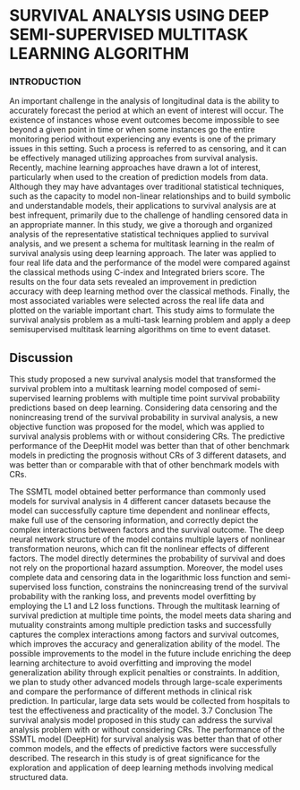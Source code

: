 # SURVIVAL ANALYSIS USING DEEP SEMI-SUPERVISED MULTITASK LEARNING ALGORITHM

### INTRODUCTION
An important challenge in the analysis of longitudinal data is the ability to accurately forecast the period at which an event of interest will occur. The existence of instances whose event outcomes become impossible to see beyond a given point in time or when some instances go the entire monitoring period without experiencing any events is one of the primary issues in this setting. Such a process is referred to as censoring, and it can be effectively managed utilizing approaches from survival analysis. Recently, machine learning approaches have drawn a lot of interest, particularly when used to the creation of prediction models from data. Although they may have advantages over traditional statistical techniques, such as the capacity to model non-linear relationships and to build symbolic and understandable models, their applications to survival analysis are at best infrequent, primarily due to the challenge of handling censored data in an appropriate manner. In this study, we give a thorough and organized analysis of the representative statistical techniques applied to survival analysis, and we present a schema for multitask learning in the realm of survival analysis using deep learning approach. The later was applied to four real life data and the performance of the model were compared against the classical methods using C-index and Integrated briers score. The results on the four data sets revealed an improvement in prediction accuracy with deep learning method over the classical methods. Finally, the most associated variables were selected across the real life data and plotted on the variable important chart. This study aims to formulate the survival analysis problem as a multi-task learning problem and apply a deep semisupervised multitask learning algorithms on time to event dataset.

## Discussion
This study proposed a new survival analysis model that transformed the survival problem into a multitask learning model composed of semi-supervised learning problems with multiple time point survival probability predictions based on deep learning. Considering data censoring and the nonincreasing trend of the survival probability in survival analysis, a new objective function was proposed for the model, which was applied to survival analysis problems with or without considering CRs. The predictive performance of the DeepHit model was better than that of other benchmark models in predicting the prognosis without CRs of 3 different datasets, and was better than or comparable with that of other benchmark models with CRs.

The SSMTL model obtained better performance than commonly used models for survival analysis in 4 different cancer datasets because the model can successfully capture time dependent and nonlinear effects, make full use of the censoring information, and correctly depict the complex interactions between factors and the survival outcome. The deep neural network structure of the model contains multiple layers of nonlinear transformation neurons, which can fit the nonlinear effects of different factors. The model directly determines the probability of survival and does not rely on the proportional hazard assumption. Moreover, the model uses complete data and censoring data in the logarithmic loss function and semi-supervised loss function, constrains the nonincreasing trend of the survival probability with the ranking loss, and prevents model overfitting by employing the L1 and L2 loss functions. Through the multitask learning of survival prediction at multiple time points, the model meets data sharing and mutuality constraints among multiple prediction tasks and successfully captures the complex interactions among factors and survival outcomes, which improves the accuracy and generalization ability of the model. The possible improvements to the model in the future include enriching the deep learning architecture to avoid overfitting and improving the model generalization ability through explicit penalties or constraints. In addition, we plan to study other advanced models through large-scale experiments and compare the performance of different methods in clinical risk prediction. In particular, large data sets would be collected from hospitals to test the effectiveness and practicality of the model.
3.7 Conclusion
The survival analysis model proposed in this study can address the survival analysis problem with or without considering CRs. The performance of the SSMTL model (DeepHit) for survival analysis was better than that of other common models, and the effects of predictive factors were successfully described. The research in this study is of great significance for the exploration and application of deep learning methods involving medical structured data.

